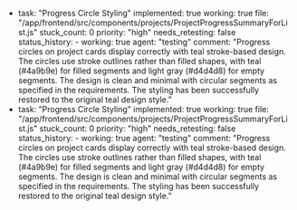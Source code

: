   - task: "Progress Circle Styling"
    implemented: true
    working: true
    file: "/app/frontend/src/components/projects/ProjectProgressSummaryForList.js"
    stuck_count: 0
    priority: "high"
    needs_retesting: false
    status_history:
        - working: true
          agent: "testing"
          comment: "Progress circles on project cards display correctly with teal stroke-based design. The circles use stroke outlines rather than filled shapes, with teal (#4a9b9e) for filled segments and light gray (#d4d4d8) for empty segments. The design is clean and minimal with circular segments as specified in the requirements. The styling has been successfully restored to the original teal design style."
  - task: "Progress Circle Styling"
    implemented: true
    working: true
    file: "/app/frontend/src/components/projects/ProjectProgressSummaryForList.js"
    stuck_count: 0
    priority: "high"
    needs_retesting: false
    status_history:
        - working: true
          agent: "testing"
          comment: "Progress circles on project cards display correctly with teal stroke-based design. The circles use stroke outlines rather than filled shapes, with teal (#4a9b9e) for filled segments and light gray (#d4d4d8) for empty segments. The design is clean and minimal with circular segments as specified in the requirements. The styling has been successfully restored to the original teal design style."
